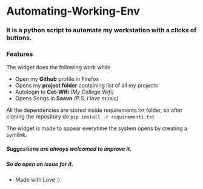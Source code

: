 # Automating-Working-Env

### It is a python script to automate my workstation with a clicks of buttons.
### Features
The widget does the following work while 
- Open my **Github** profile in Firefox
- Opens my **project folder** containing list of all my projects 
- Autologin to **Cet-Wifi** *(My College Wifi)*
- Opens Songs in **Saavn** *(P.S. I love music)*

All the dependencies are stored inside requirements.txt folder, so after cloning the repository do
``` pip install -r requirements.txt ```

The widget is made to appear everytime the system opens by creating a symlink.
##### Suggestions are always welcomed to improve it.
##### So do open an issue for it.

- Made with Love :)
